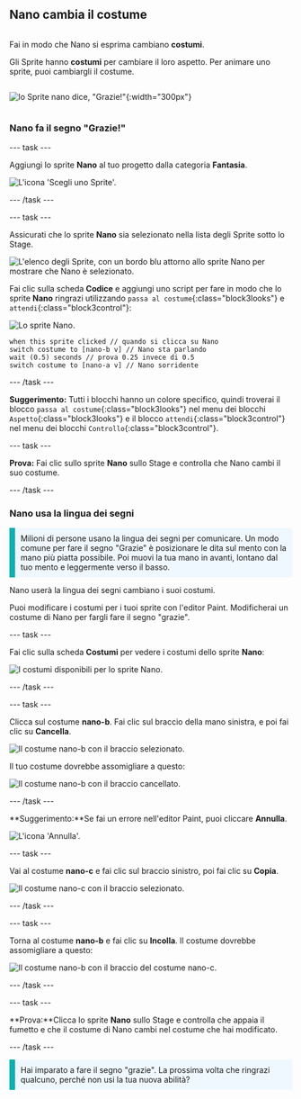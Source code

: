 ## Nano cambia il costume

<div style="display: flex; flex-wrap: wrap">
<div style="flex-basis: 200px; flex-grow: 1; margin-right: 15px;">

Fai in modo che Nano si esprima cambiano **costumi**.

Gli Sprite hanno **costumi** per cambiare il loro aspetto. Per animare uno sprite, puoi cambiargli il costume.

</div>
<div>

![lo Sprite nano dice, "Grazie!"](images/nano-step-2.png){:width="300px"}

</div>
</div>

### Nano fa il segno "Grazie!"

--- task ---

Aggiungi lo sprite **Nano** al tuo progetto dalla categoria **Fantasia**.

![L'icona 'Scegli uno Sprite'.](images/choose-sprite-menu.png)

--- /task ---

--- task ---

Assicurati che lo sprite **Nano** sia selezionato nella lista degli Sprite sotto lo Stage.

![L'elenco degli Sprite, con un bordo blu attorno allo sprite Nano per mostrare che Nano è selezionato.](images/nano-selected.png)


Fai clic sulla scheda **Codice** e aggiungi uno script per fare in modo che lo sprite **Nano** ringrazi utilizzando `passa al costume`{:class="block3looks"} e `attendi`{:class="block3control"}:

![Lo sprite Nano.](images/nano-sprite.png)

```blocks3
when this sprite clicked // quando si clicca su Nano
switch costume to [nano-b v] // Nano sta parlando
wait (0.5) seconds // prova 0.25 invece di 0.5
switch costume to [nano-a v] // Nano sorridente
```
--- /task ---

**Suggerimento:** Tutti i blocchi hanno un colore specifico, quindi troverai il blocco `passa al costume`{:class="block3looks"} nel menu dei blocchi `Aspetto`{:class="block3looks"} e il blocco `attendi`{:class="block3control"} nel menu dei blocchi `Controllo`{:class="block3control"}.

--- task ---

**Prova:** Fai clic sullo sprite **Nano** sullo Stage e controlla che Nano cambi il suo costume.

--- /task ---

### Nano usa la lingua dei segni

<p style="border-left: solid; border-width:10px; border-color: #0faeb0; background-color: aliceblue; padding: 10px;">Milioni di persone usano la lingua dei segni per comunicare. Un modo comune per fare il segno "Grazie" è posizionare le dita sul mento con la mano più piatta possibile. Poi muovi la tua mano in avanti, lontano dal tuo mento e leggermente verso il basso. 
</p>

<!-- Add a video of someone signing -->

Nano userà la lingua dei segni cambiano i suoi costumi.

Puoi modificare i costumi per i tuoi sprite con l'editor Paint. Modificherai un costume di Nano per fargli fare il segno "grazie".

--- task ---

Fai clic sulla scheda **Costumi** per vedere i costumi dello sprite **Nano**:

![I costumi disponibili per lo sprite Nano.](images/nano-costumes.png)

--- /task ---

--- task ---

Clicca sul costume **nano-b**. Fai clic sul braccio della mano sinistra, e poi fai clic su **Cancella**.

![Il costume nano-b con il braccio selezionato.](images/nano-arm-selected.png)

Il tuo costume dovrebbe assomigliare a questo:

![Il costume nano-b con il braccio cancellato.](images/nano-arm-deleted.png)

--- /task ---

**Suggerimento:**Se fai un errore nell'editor Paint, puoi cliccare **Annulla**.

![L'icona 'Annulla'.](images/nano-undo.png)

--- task ---

Vai al costume **nano-c** e fai clic sul braccio sinistro, poi fai clic su **Copia**.

![Il costume nano-c con il braccio selezionato.](images/nano-c-arm-selected.png)

--- /task ---

--- task ---

Torna al costume **nano-b** e fai clic su **Incolla**. Il costume dovrebbe assomigliare a questo:

![Il costume nano-b con il braccio del costume nano-c.](images/nano-b-new-arm.png)

--- /task ---

--- task ---

**Prova:**Clicca lo sprite **Nano** sullo Stage e controlla che appaia il fumetto e che il costume di Nano cambi nel costume che hai modificato.

--- /task ---

<p style="border-left: solid; border-width:10px; border-color: #0faeb0; background-color: aliceblue; padding: 10px;">Hai imparato a fare il segno "grazie". La prossima volta che ringrazi qualcuno, perché non usi la tua nuova abilità?
</p>

